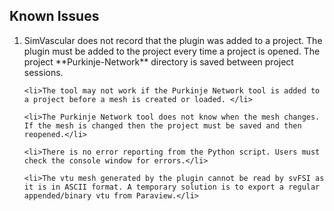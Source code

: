 ## Known Issues ##

<ol>
    <li>SimVascular does not record that the plugin was added to a project. The plugin must be added to the project every time a project is opened. The project **Purkinje-Network** directory is saved between project sessions.</li>

    <li>The tool may not work if the Purkinje Network tool is added to a project before a mesh is created or loaded. </li>

    <li>The Purkinje Network tool does not know when the mesh changes. If the mesh is changed then the project must be saved and then reopened.</li>

    <li>There is no error reporting from the Python script. Users must check the console window for errors.</li>

    <li>The vtu mesh generated by the plugin cannot be read by svFSI as it is in ASCII format. A temporary solution is to export a regular appended/binary vtu from Paraview.</li>
</ol>


